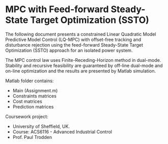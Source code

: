# MPC with Feed-forward Steady-State Target Optimization (SSTO)

The following document presents a constrained Linear Quadratic Model Predictive Model Control (LQ-MPC) with offset-free tracking and disturbance rejection using the feed-forward Steady-State Target Optimization (SSTO) approach for an isolated power system. 

The MPC control law uses Finite-Receding-Horizon method in dual-mode. Stability and recursive feasibility are guaranteed by off-line dual-mode and on-line optimization and the results are presented by Matlab simulation.

Matlab folder contains:
- Main (Assignment.m)
- Constraints matrices
- Cost matrices
- Prediction matrices

Coursework project:
- University of Sheffield, UK.     
- Course: ACS6116 - Advanced Industrial Control    
- Prof. Paul Trodden  